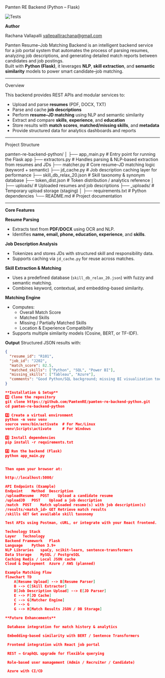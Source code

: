 Pamten RE Backend (Python – Flask)

![Tests](https://github.com/PamtenRE/pamten-re-backend-python/actions/workflows/tests.yml/badge.svg)

**Author**

Rachana Vallapalli
vallepallirachana@gmail.com

Pamten Resume–Job Matching Backend is an intelligent backend service for a job portal system that automates the process of parsing resumes, analyzing job descriptions, and generating detailed match reports between candidates and job postings.  
Built with **Python (Flask)**, it leverages **NLP**, **skill extraction**, and **semantic similarity** models to power smart candidate–job matching.

---

Overview

This backend provides REST APIs and modular services to:
- Upload and parse **resumes** (PDF, DOCX, TXT)
- Parse and cache **job descriptions**
- Perform **resume–JD matching** using NLP and semantic similarity
- Extract and compare **skills**, **experience**, and **education**
- Store results with **match scores**, **matched/missing skills**, and **metadata**
- Provide structured data for analytics dashboards and reports

---

Project Structure

pamten-re-backend-python/
│
├── app_main.py # Entry point for running the Flask app
├── extractors.py # Handles parsing & NLP-based extraction from resumes and JDs
├── matcher.py # Core resume–JD matching logic (keyword + semantic)
├── jd_cache.py # Job description caching layer for performance
├── skill_db_relax_20.json # Skill taxonomy & synonym database
├── token_dist.json # Token distribution / analytics reference
│
├── uploads/ # Uploaded resumes and job descriptions
├── _uploads/ # Temporary upload storage (staging)
│
├── requirements.txt # Python dependencies
└── README.md # Project documentation

---

**Core Features**

**Resume Parsing**
- Extracts text from **PDF/DOCX** using OCR and NLP.
- Identifies **name, email, phone, education, experience**, and **skills**.

**Job Description Analysis**
- Tokenizes and stores JDs with structured skill and responsibility data.
- Supports caching via `jd_cache.py` for reuse across matches.

**Skill Extraction & Matching**
- Uses a predefined database (`skill_db_relax_20.json`) with fuzzy and semantic matching.
- Combines keyword, contextual, and embedding-based similarity.

**Matching Engine**
- Computes:
  - Overall Match Score
  - Matched Skills
  - Missing / Partially Matched Skills
  - Location & Experience Compatibility
- Supports multiple similarity models (Cosine, BERT, or TF-IDF).

**Output**
Structured JSON results with:
```json
{
  "resume_id": "R101",
  "job_id": "J202",
  "match_score": 82.5,
  "matched_skills": ["Python", "SQL", "Power BI"],
  "missing_skills": ["Tableau", "Azure"],
  "comments": "Good Python/SQL background; missing BI visualization tools."
}

**Installation & Setup**
1️⃣ Clone the repository
git clone https://github.com/PamtenRE/pamten-re-backend-python.git
cd pamten-re-backend-python

2️⃣ Create a virtual environment
python -m venv venv
source venv/bin/activate  # For Mac/Linux
venv\Scripts\activate     # For Windows

3️⃣ Install dependencies
pip install -r requirements.txt

4️⃣ Run the backend (Flask)
python app_main.py


Then open your browser at:

http://localhost:5000/

API Endpoints (Example)
Endpoint	Method	Description
/uploadResume	POST	Upload a candidate resume
/uploadJD	POST	Upload a job description
/match	POST	Match uploaded resume(s) with job description(s)
/results/<match_id>	GET	Retrieve match results
/skills	GET	Get available skill taxonomy

Test APIs using Postman, cURL, or integrate with your React frontend.

Technology Stack
Layer	Technology
Backend Framework	Flask
Language	Python 3.9+
NLP Libraries	spaCy, scikit-learn, sentence-transformers
Data Storage	MySQL / PostgreSQL
Caching	Redis / Local JSON cache
Cloud & Deployment	Azure / AWS (planned)

Example Matching Flow
flowchart TD
    A[Resume Upload] --> B[Resume Parser]
    B --> C[Skill Extractor]
    D[Job Description Upload] --> E[JD Parser]
    E --> F[JD Cache]
    C --> G[Matcher Engine]
    F --> G
    G --> H[Match Results JSON / DB Storage]

**Future Enhancements**

 Database integration for match history & analytics

 Embedding-based similarity with BERT / Sentence Transformers

 Frontend integration with React job portal

 REST → GraphQL upgrade for flexible querying

 Role-based user management (Admin / Recruiter / Candidate)

 Azure with CI/CD





